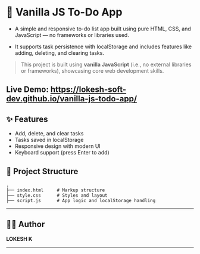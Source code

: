 # 📝 Vanilla JS To-Do App

- A simple and responsive to-do list app built using pure HTML, CSS, and JavaScript — no frameworks or libraries used. <br>

- It supports task persistence with localStorage and includes features like adding, deleting, and clearing tasks.

> This project is built using **vanilla JavaScript** (i.e., no external libraries or frameworks), showcasing core web development skills.

## Live Demo: https://lokesh-soft-dev.github.io/vanilla-js-todo-app/

## ✨ Features

- Add, delete, and clear tasks
- Tasks saved in localStorage
- Responsive design with modern UI
- Keyboard support (press Enter to add)

## 📁 Project Structure

```plaintext
.
├── index.html     # Markup structure
├── style.css      # Styles and layout
├── script.js      # App logic and localStorage handling
```
---

## 🧑‍💻 Author

**LOKESH K**

---
